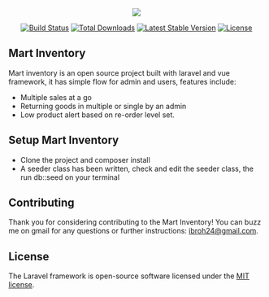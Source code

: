 <p align="center"><img src="https://laravel.com/assets/img/components/logo-laravel.svg"></p>

<p align="center">
<a href="https://travis-ci.org/laravel/framework"><img src="https://travis-ci.org/laravel/framework.svg" alt="Build Status"></a>
<a href="https://packagist.org/packages/laravel/framework"><img src="https://poser.pugx.org/laravel/framework/d/total.svg" alt="Total Downloads"></a>
<a href="https://packagist.org/packages/laravel/framework"><img src="https://poser.pugx.org/laravel/framework/v/stable.svg" alt="Latest Stable Version"></a>
<a href="https://packagist.org/packages/laravel/framework"><img src="https://poser.pugx.org/laravel/framework/license.svg" alt="License"></a>
</p>

## Mart Inventory

Mart inventory is an open source project built with laravel and vue framework, it has simple flow for admin and users, features include:

- Multiple sales at a go
- Returning goods in multiple or single by an admin
- Low product alert based on re-order level set.


## Setup Mart Inventory

* Clone the project and composer install
* A seeder class has been written, check and edit the seeder class, the run db::seed on your terminal



## Contributing

Thank you for considering contributing to the Mart Inventory! You can buzz me on gmail for any questions or further instructions: ibroh24@gmail.com.


## License

The Laravel framework is open-source software licensed under the [MIT license](https://opensource.org/licenses/MIT).
